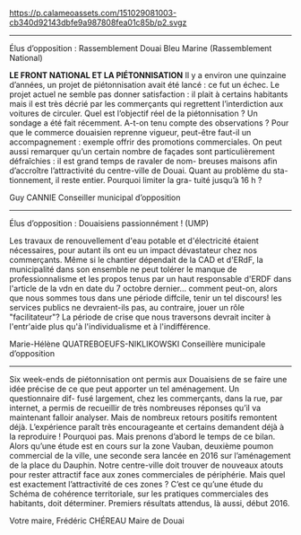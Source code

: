 https://p.calameoassets.com/151029081003-cb340d92143dbfe9a987808fea01c85b/p2.svgz

---

Élus d’opposition : Rassemblement Douai Bleu Marine (Rassemblement National)

**LE FRONT NATIONAL ET LA PIÉTONNISATION**
Il y a environ une quinzaine d’années, un projet de piétonnisation avait été lancé : ce fut un échec.
Le projet actuel ne semble pas donner satisfaction : il plait à certains habitants mais il est très décrié par les commerçants qui regrettent l’interdiction aux voitures de circuler. Quel est l’objectif réel de la piétonnisation ? Un sondage a été fait récemment. A-t-on tenu compte des observations ? Pour que le commerce douaisien reprenne vigueur, peut-être faut-il un accompagnement : exemple offrir des promotions commerciales. On peut aussi remarquer qu’un certain nombre de façades sont particulièrement défraîchies : il est grand temps de ravaler de nom-
breuses maisons afin d’accroître l’attractivité du centre-ville de Douai. Quant au problème du sta-
tionnement, il reste entier. Pourquoi limiter la gra-
tuité jusqu’à 16 h ?

Guy CANNIE
Conseiller municipal d’opposition

---

Élus d’opposition : Douaisiens passionnément ! (UMP)

Les travaux de renouvellement d'eau potable et d'électricité étaient nécessaires, pour autant ils ont eu un impact dévastateur chez nos commerçants. Même si le chantier dépendait de la CAD et d'ERdF, la municipalité dans son ensemble ne peut tolérer le manque de professionnalisme et les propos tenus par un haut responsable d'ERDF dans l'article de la vdn en date du 7 octobre dernier... comment peut-on, alors que nous sommes tous dans une période diffcile, tenir un tel discours! les services publics ne devraient-ils pas, au contraire,  jouer un rôle "facilitateur"? La période de crise que nous traversons devrait inciter à l'entr'aide plus qu'à l'individualisme et à l'indifférence.

Marie-Hélène QUATREBOEUFS-NIKLIKOWSKI
Conseillère municipale d’opposition

---

Six week-ends de piétonnisation ont permis aux Douaisiens de se faire une idée précise de ce que peut apporter un tel aménagement. Un questionnaire dif-
fusé largement, chez les commerçants, dans la rue, par internet, a permis de recueillir de très nombreuses réponses qu’il va maintenant falloir analyser. Mais de nombreux retours positifs remontent déjà. L’expérience paraît très encourageante et certains demandent déjà à la reproduire ! Pourquoi pas. Mais prenons d’abord le temps de ce bilan.
Alors qu’une étude est en cours sur la zone Vauban, deuxième poumon commercial de la ville, une seconde sera lancée en 2016 sur l’aménagement de la place du Dauphin. Notre centre-ville doit trouver de nouveaux atouts pour rester attractif face aux zones commerciales de périphérie. Mais quel est exactement l’attractivité de ces zones ? C’est ce qu’une étude du Schéma de cohérence territoriale, sur les pratiques commerciales des habitants, doit déterminer. Premiers résultats attendus, là aussi, début 2016.

Votre maire,
Frédéric CHÉREAU
Maire de Douai
